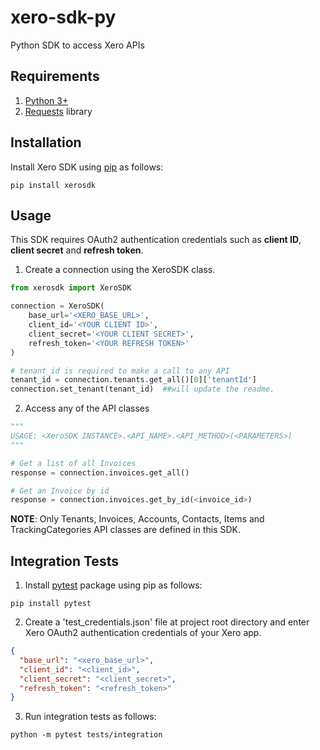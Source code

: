 # xero-sdk-py
Python SDK to access Xero APIs

## Requirements

1. [Python 3+](https://www.python.org/downloads/)
2. [Requests](https://pypi.org/project/requests/) library

## Installation

Install Xero SDK using [pip](https://pypi.org) as follows:

```
pip install xerosdk
```

## Usage

This SDK requires OAuth2 authentication credentials such as 
**client ID**, **client secret** and **refresh token**.

1. Create a connection using the XeroSDK class.

```python
from xerosdk import XeroSDK 

connection = XeroSDK(
    base_url='<XERO_BASE_URL>',
    client_id='<YOUR CLIENT ID>',
    client_secret='<YOUR CLIENT SECRET>',
    refresh_token='<YOUR REFRESH TOKEN>'
)

# tenant_id is required to make a call to any API
tenant_id = connection.tenants.get_all()[0]['tenantId']
connection.set_tenant(tenant_id)  ##will update the readme.
```

2. Access any of the API classes

```python
"""
USAGE: <XeroSDK INSTANCE>.<API_NAME>.<API_METHOD>(<PARAMETERS>)
"""

# Get a list of all Invoices
response = connection.invoices.get_all()

# Get an Invoice by id
response = connection.invoices.get_by_id(<invoice_id>)
```

**NOTE**: Only Tenants, Invoices, Accounts, Contacts, Items and TrackingCategories 
API classes are defined in this SDK.

## Integration Tests

1. Install [pytest](https://pypi.org/project/pytest/) package using pip as follows:

```
pip install pytest
```

2. Create a 'test_credentials.json' file at project root directory and enter Xero OAuth2 authentication credentials of 
your Xero app.

```json
{
  "base_url": "<xero_base_url>",
  "client_id": "<client_id>",
  "client_secret": "<client_secret>",
  "refresh_token": "<refresh_token>"
}
```

3. Run integration tests as follows:

```
python -m pytest tests/integration
```
   